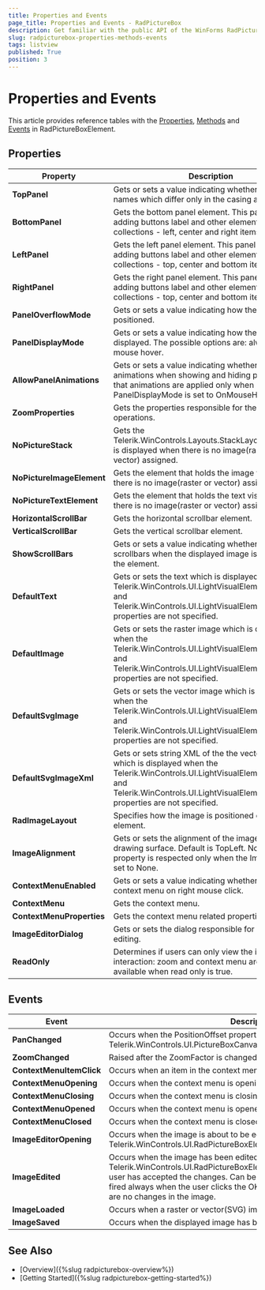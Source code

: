 ```yaml
---
title: Properties and Events
page_title: Properties and Events - RadPictureBox
description: Get familiar with the public API of the WinForms RadPictureBox control.
slug: radpicturebox-properties-methods-events
tags: listview
published: True
position: 3
---
```


# Properties and Events

This article provides reference tables with the [Properties](#properties), [Methods](#methods) and [Events](#events) in RadPictureBoxElement.

## Properties

|Property|Description|
|----|----| 
|**TopPanel**|Gets or sets a value indicating whether column names which differ only in the casing are allowed.|
|**BottomPanel**|Gets the bottom panel element. This panel allows adding buttons label and other elements in three collections - left, center and right items.|
|**LeftPanel**| Gets the left panel element. This panel allows adding buttons label and other elements in three collections - top, center and bottom items.|
|**RightPanel**|  Gets the right panel element. This panel allows adding buttons label and other elements in three collections - top, center and bottom items.|
|**PanelOverflowMode**| Gets or sets a value indicating how the panels are positioned.|
|**PanelDisplayMode**| Gets or sets a value indicating how the panels are displayed. The possible options are: always or on mouse hover.|
|**AllowPanelAnimations**| Gets or sets a value indicating whether to show animations when showing and hiding panels. Note that animations are applied only when PanelDisplayMode is set to OnMouseHover.|
|**ZoomProperties**| Gets the properties responsible for the zoom operations.|
|**NoPictureStack**| Gets the Telerik.WinControls.Layouts.StackLayoutPanel that is displayed when there is no image(raster or vector) assigned.|
|**NoPictureImageElement**| Gets the element that holds the image visible when there is no image(raster or vector) assigned.|
|**NoPictureTextElement**| Gets the element that holds the text visible when there is no image(raster or vector) assigned.|
|**HorizontalScrollBar**| Gets the horizontal scrollbar element.|
|**VerticalScrollBar**| Gets the vertical scrollbar element.|
|**ShowScrollBars**| Gets or sets a value indicating whether to display scrollbars when the displayed image is larger than the element.|
|**DefaultText**| Gets or sets the text which is displayed when the Telerik.WinControls.UI.LightVisualElement.Image and Telerik.WinControls.UI.LightVisualElement.SvgImage properties are not specified.|
|**DefaultImage**| Gets or sets the raster image which is displayed when the Telerik.WinControls.UI.LightVisualElement.Image and Telerik.WinControls.UI.LightVisualElement.SvgImage properties are not specified.|
|**DefaultSvgImage**| Gets or sets the vector image which is displayed when the Telerik.WinControls.UI.LightVisualElement.Image and Telerik.WinControls.UI.LightVisualElement.SvgImage properties are not specified.|
|**DefaultSvgImageXml**| Gets or sets string XML of the the vector image which is displayed when the Telerik.WinControls.UI.LightVisualElement.Image and Telerik.WinControls.UI.LightVisualElement.SvgImage properties are not specified.|
|**RadImageLayout**| Specifies how the image is positioned on the element.|
|**ImageAlignment**| Gets or sets the alignment of the image on the drawing surface. Default is TopLeft. Note that this property is respected only when the ImageLayout is set to None.|
|**ContextMenuEnabled**| Gets or sets a value indicating whether to display context menu on right mouse click.|
|**ContextMenu**| Gets the context menu.|
|**ContextMenuProperties**| Gets the context menu related properties.|
|**ImageEditorDialog**| Gets or sets the dialog responsible for image editing.|
|**ReadOnly**| Determines if users can only view the image with no interaction: zoom and context menu are not available when read only is true.|

## Events

|Event|Description|
|----|----| 
|**PanChanged**| Occurs when the PositionOffset property of Telerik.WinControls.UI.PictureBoxCanvasElement is changed.|
|**ZoomChanged**| Raised after the ZoomFactor is changed.|
|**ContextMenuItemClick**| Occurs when an item in the context menu is clicked.|
|**ContextMenuOpening**| Occurs when the context menu is opening.|
|**ContextMenuClosing**| Occurs when the context menu is closing.|
|**ContextMenuOpened**| Occurs when the context menu is opened.|
|**ContextMenuClosed**| Occurs when the context menu is closed.|
|**ImageEditorOpening**| Occurs when the image is about to be edited in the Telerik.WinControls.UI.RadPictureBoxElement.ImageEditorDialog.Cancellable.|
|**ImageEdited**|  Occurs when the image has been edited by the Telerik.WinControls.UI.RadPictureBoxElement.ImageEditorDialog and the user has accepted the changes. Can be handled. Note that this event fill be fired always when the user clicks the OK button of the dialog, even if there are no changes in the image.|
|**ImageLoaded**| Occurs when a raster or vector(SVG) image has been loaded by the user.|
|**ImageSaved**| Occurs when the displayed image has been saved by the user.|

## See Also

* [Overview]({%slug radpicturebox-overview%})
* [Getting Started]({%slug radpicturebox-getting-started%})



